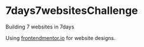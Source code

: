 # 7days7websitesChallenge
Building 7 websites in 7days

Using [frontendmentor.io](https://www.frontendmentor.io) for website designs.
